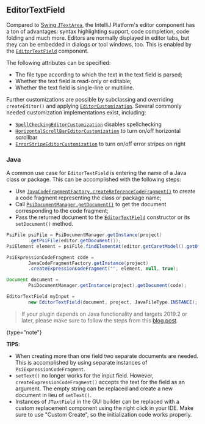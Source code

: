 [//]: # (title: Editor Components)

<!-- Copyright 2000-2022 JetBrains s.r.o. and other contributors. Use of this source code is governed by the Apache 2.0 license that can be found in the LICENSE file. -->

## EditorTextField

Compared to [Swing `JTextArea`](https://docs.oracle.com/javase/8/docs/api/javax/swing/JTextArea.html), the IntelliJ Platform's editor component has a ton of advantages: syntax highlighting support, code completion, code folding and much more.
Editors are normally displayed in editor tabs, but they can be embedded in dialogs or tool windows, too.
This is enabled by the [`EditorTextField`](upsource:///platform/platform-impl/src/com/intellij/ui/EditorTextField.java) component.

The following attributes can be specified:

* The file type according to which the text in the text field is parsed;
* Whether the text field is read-only or editable;
* Whether the text field is single-line or multiline.

Further customizations are possible by subclassing and overriding `createEditor()` and applying [`EditorCustomization`](upsource:///platform/platform-impl/src/com/intellij/ui/EditorCustomization.java).
Several commonly needed customization implementations exist, including:
- [`SpellCheckingEditorCustomization`](upsource:///spellchecker/src/com/intellij/spellchecker/ui/SpellCheckingEditorCustomization.java) disables spellchecking
- [`HorizontalScrollBarEditorCustomization`](upsource:///platform/platform-impl/src/com/intellij/ui/HorizontalScrollBarEditorCustomization.java) to turn on/off horizontal scrollbar
- [`ErrorStripeEditorCustomization`](upsource:///platform/platform-impl/src/com/intellij/ui/ErrorStripeEditorCustomization.java) to turn on/off error stripes on right

### Java

A common use case for `EditorTextField` is entering the name of a Java class or package.
This can be accomplished with the following steps:

* Use [`JavaCodeFragmentFactory.createReferenceCodeFragment()`](upsource:///java/java-psi-api/src/com/intellij/psi/JavaCodeFragmentFactory.java) to create a code fragment representing the class or package name;
* Call [`PsiDocumentManager.getDocument()`](upsource:///platform/core-api/src/com/intellij/psi/PsiDocumentManager.java) to get the document corresponding to the code fragment;
* Pass the returned document to the [`EditorTextField`](upsource:///platform/platform-impl/src/com/intellij/ui/EditorTextField.java) constructor or its `setDocument()` method.

```java
PsiFile psiFile = PsiDocumentManager.getInstance(project)
        .getPsiFile(editor.getDocument());
PsiElement element = psiFile.findElementAt(editor.getCaretModel().getOffset());

PsiExpressionCodeFragment code =
        JavaCodeFragmentFactory.getInstance(project)
        .createExpressionCodeFragment("", element, null, true);

Document document =
        PsiDocumentManager.getInstance(project).getDocument(code);

EditorTextField myInput =
        new EditorTextField(document, project, JavaFileType.INSTANCE);
```

> If your plugin depends on Java functionality and targets 2019.2 or later, please make sure to follow the steps from this [blog post](https://blog.jetbrains.com/platform/2019/06/java-functionality-extracted-as-a-plugin/).
>
{type="note"}

**TIPS**:

* When creating more than one field two separate documents are needed.
  This is accomplished by using separate instances of `PsiExpressionCodeFragment`.
* `setText()` no longer works for the input field.
  However, `createExpressionCodeFragment()` accepts the text for the field as an argument.
  The empty string can be replaced and create a new document in lieu of `setText()`.
* Instances of `JTextField` in the GUI builder can be replaced with a custom replacement component using the right click in your IDE.
  Make sure to use "Custom Create", so the initialization code works properly.
